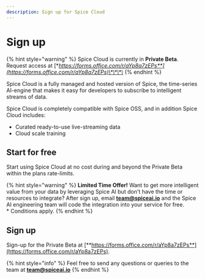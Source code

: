 ```yaml
---
description: Sign up for Spice Cloud
---
```


# Sign up

{% hint style="warning" %}
Spice Cloud is currently in **Private Beta**. Request access at [**https://forms.office.com/r/aYp8a7zEPs**](https://forms.office.com/r/aYp8a7zEPs)\*\*\*\*
{% endhint %}

Spice Cloud is a fully managed and hosted version of Spice, the time-series AI-engine that makes it easy for developers to subscribe to intelligent streams of data.

Spice Cloud is completely compatible with Spice OSS, and in addition Spice Cloud includes:

* Curated ready-to-use live-streaming data
* Cloud scale training

## Start for free

Start using Spice Cloud at no cost during and beyond the Private Beta within the plans rate-limits.

{% hint style="warning" %}
**Limited Time Offer!** Want to get more intelligent value from your data by leveraging Spice AI but don't have the time or resources to integrate? After sign up, email **team@spiceai.io** and the Spice AI engineering team will code the integration into your service for free.  
\* Conditions apply.
{% endhint %}

## Sign up

Sign-up for the Private Beta at [**https://forms.office.com/r/aYp8a7zEPs**](https://forms.office.com/r/aYp8a7zEPs).

{% hint style="info" %}
Feel free to send any questions or queries to the team at **team@spiceai.io**
{% endhint %}

